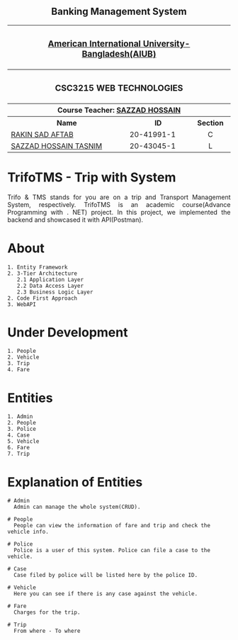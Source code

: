 <p align="center">
<h2 align="center">Banking Management System</h2>
<table align="center">
  <tr>
  	<th colspan="4"><h3><a href="https://www.aiub.edu">American International University-Bangladesh(AIUB)</a></h3></th>
  </tr>
  
  <tr>
  	<th colspan="4"><h3>CSC3215	WEB TECHNOLOGIES</h3></th>
  </tr>
  
  <tr>
  	<th colspan="4">Course Teacher: <a href="https://github.com/hsazzad-prog">SAZZAD HOSSAIN</a></th>
  </tr>
  
  <tr>
    <th>Name</th>
    <th>ID</th>
    <th>Section</th>
  </tr>
  
  <tr>
    <td><a href="https://github.com/aftabrakinsad">RAKIN SAD AFTAB</a></td>
    <td>20-41991-1</td>
    <td align="center">C</td>
  </tr>
  
  <tr>
    <td><a href="https://github.com/SAZZAD-HT">SAZZAD HOSSAIN TASNIM</a></td>
    <td>20-43045-1</td>
    <td align="center">L</td>
  </tr>
</table>
</p>

# TrifoTMS - Trip with System
<p align="justify">Trifo & TMS stands for you are on a trip and Transport Management System, respectively. TrifoTMS is an academic course(Advance Programming with . NET) project. In this project, we implemented the backend and showcased it with API(Postman).<p>
  
  # About
    1. Entity Framework
    2. 3-Tier Architecture
       2.1 Application Layer
       2.2 Data Access Layer
       2.3 Business Logic Layer
    2. Code First Approach
    3. WebAPI

  # Under Development
    1. People
    2. Vehicle
    3. Trip
    4. Fare

  # Entities
    1. Admin
    2. People
    3. Police
    4. Case
    5. Vehicle
    6. Fare
    7. Trip

  # Explanation of Entities
    # Admin
      Admin can manage the whole system(CRUD).
      
    # People
      People can view the information of fare and trip and check the vehicle info.
      
    # Police
      Police is a user of this system. Police can file a case to the vehicle.
      
    # Case
      Case filed by police will be listed here by the police ID.
      
    # Vehicle
      Here you can see if there is any case against the vehicle.
      
    # Fare
      Charges for the trip.
      
    # Trip
      From where - To where
